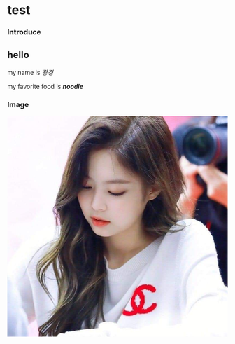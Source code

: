 # test
### Introduce
## hello
my name is *광경*


my favorite food is ***noodle***


 ### Image
 
![Jennie](https://github.com/kuro0801/test/blob/main/FB_IMG_1615459352907.jpg)
 
